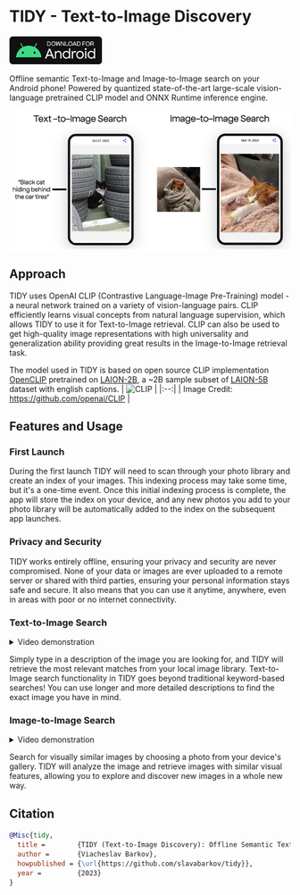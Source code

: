 # TIDY - Text-to-Image Discovery
<a href='https://github.com/slavabarkov/tidy/releases/latest/download/tidy-release.apk'><img src='res/banner-apk.jpg' alt='Download for Android' height='50'/></a>

Offline semantic Text-to-Image and Image-to-Image search on your Android phone! Powered by quantized state-of-the-art large-scale vision-language pretrained CLIP model and ONNX Runtime inference engine.
</br>
<div style="display:flex;">
<img alt="Text-to-Image Search" src="res/text-to-image.jpg" width="50%"><img alt="Image-to-Image Search" src="res/image-to-image.jpg" width="50%">
</div>

## Approach
TIDY uses OpenAI CLIP (Contrastive Language-Image Pre-Training) model - a neural network trained on a variety of vision-language pairs. CLIP efficiently learns visual concepts from natural language supervision, which allows TIDY to use it for Text-to-Image retrieval. CLIP can also be used to get high-quality image representations with high universality and generalization ability providing great results in the Image-to-Image retrieval task.

The model used in TIDY is based on open source CLIP implementation [OpenCLIP](https://github.com/mlfoundations/open_clip) pretrained on [LAION-2B](https://huggingface.co/datasets/laion/laion2B-en), a ~2B sample subset of [LAION-5B](https://laion.ai/blog/laion-5b/) dataset with english captions.
| ![CLIP](https://raw.githubusercontent.com/mlfoundations/open_clip/main/docs/CLIP.png) |
|:--:|
| Image Credit: https://github.com/openai/CLIP |


## Features and Usage
### First Launch
During the first launch TIDY will need to scan through your photo library and create an index of your images. This indexing process may take some time, but it's a one-time event. Once this initial indexing process is complete, the app will store the index on your device, and any new photos you add to your photo library will be automatically added to the index on the subsequent app launches.

### Privacy and Security
TIDY works entirely offline, ensuring your privacy and security are never compromised. None of your data or images are ever uploaded to a remote server or shared with third parties, ensuring your personal information stays safe and secure.  It also means that you can use it anytime, anywhere, even in areas with poor or no internet connectivity.

### Text-to-Image Search

<details>
<summary>Video demonstration</summary>
<video src="https://user-images.githubusercontent.com/46378663/226463103-f146f4a6-79fa-4d6a-8371-af45db431ba5.mp4"></video>
</details>

Simply type in a description of the image you are looking for, and TIDY will retrieve the most relevant matches from your local image library. Text-to-Image search functionality in TIDY goes beyond traditional keyword-based searches! You can use longer and more detailed descriptions to find the exact image you have in mind.

### Image-to-Image Search

<details>
<summary>Video demonstration</summary>
<video src="https://user-images.githubusercontent.com/46378663/226463174-93071c91-dfa1-4ece-9b15-194fd8fc3c5b.mp4"></video>
</details>

Search for visually similar images by choosing a photo from your device's gallery. TIDY will analyze the image and retrieve images with similar visual features, allowing you to explore and discover new images in a whole new way.

## Citation
```bibtex
@Misc{tidy,
  title =        {TIDY (Text-to-Image Discovery): Offline Semantic Text-to-Image and Image-to-Image Search on Android Powered by the Vision-Language Pretrained CLIP Model.},
  author =       {Viacheslav Barkov},
  howpublished = {\url{https://github.com/slavabarkov/tidy}},
  year =         {2023}
}
```
